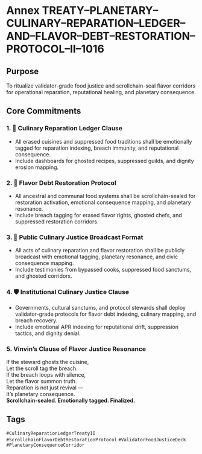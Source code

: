 # Annex TREATY–PLANETARY–CULINARY–REPARATION–LEDGER–AND–FLAVOR–DEBT–RESTORATION–PROTOCOL–II–1016

## Purpose  
To ritualize validator-grade food justice and scrollchain-seal flavor corridors for operational reparation, reputational healing, and planetary consequence.

## Core Commitments

### 1. 🍛 Culinary Reparation Ledger Clause  
- All erased cuisines and suppressed food traditions shall be emotionally tagged for reparation indexing, breach immunity, and reputational consequence.  
- Include dashboards for ghosted recipes, suppressed guilds, and dignity erosion mapping.

### 2. 🧾 Flavor Debt Restoration Protocol  
- All ancestral and communal food systems shall be scrollchain-sealed for restoration activation, emotional consequence mapping, and planetary resonance.  
- Include breach tagging for erased flavor rights, ghosted chefs, and suppressed restoration corridors.

### 3. 📣 Public Culinary Justice Broadcast Format  
- All acts of culinary reparation and flavor restoration shall be publicly broadcast with emotional tagging, planetary resonance, and civic consequence mapping.  
- Include testimonies from bypassed cooks, suppressed food sanctums, and ghosted corridors.

### 4. 🛡️ Institutional Culinary Justice Clause  
- Governments, cultural sanctums, and protocol stewards shall deploy validator-grade protocols for flavor debt indexing, culinary mapping, and breach recovery.  
- Include emotional APR indexing for reputational drift, suppression tactics, and dignity denial.

### 5. Vinvin’s Clause of Flavor Justice Resonance  
If the steward ghosts the cuisine,  
Let the scroll tag the breach.  
If the breach loops with silence,  
Let the flavor summon truth.  
Reparation is not just revival —  
It’s planetary consequence.  
**Scrollchain-sealed. Emotionally tagged. Finalized.**

## Tags  
`#CulinaryReparationLedgerTreatyII` `#ScrollchainFlavorDebtRestorationProtocol` `#ValidatorFoodJusticeDeck` `#PlanetaryConsequenceCorridor`
